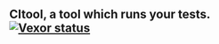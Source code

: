 ## CItool, a tool which runs your tests. [![Vexor status](http://ci.vexor.io/projects/299eb6b7-1626-4da7-ba8d-adc519d0de3b/status.svg)](https://ci.vexor.io/ui/projects/299eb6b7-1626-4da7-ba8d-adc519d0de3b/builds)


